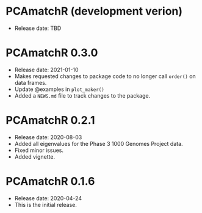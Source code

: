 # PCAmatchR (development verion)
* Release date: TBD

# PCAmatchR 0.3.0
* Release date: 2021-01-10
* Makes requested changes to package code to no longer call `order()` on data frames.
* Update @examples in `plot_maker()`
* Added a `NEWS.md` file to track changes to the package.

# PCAmatchR 0.2.1
* Release date: 2020-08-03
* Added all eigenvalues for the Phase 3 1000 Genomes Project data.
* Fixed minor issues.
* Added vignette.
 

# PCAmatchR 0.1.6
* Release date: 2020-04-24
* This is the initial release.
